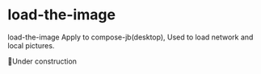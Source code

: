 # load-the-image
load-the-image Apply to compose-jb(desktop), Used to load network and local pictures.
<p>🚀Under construction</p>
